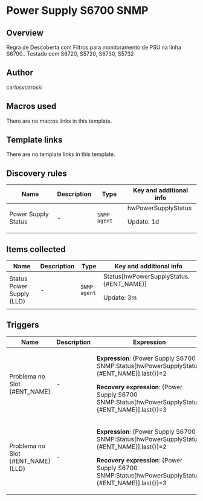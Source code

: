 # Power Supply S6700 SNMP

## Overview

Regra de Descoberta com Filtros para monitoramento de PSU na linha S6700.. Testado com S6720, S5720, S6730, S5732

## Author

carlosviatroski

## Macros used

There are no macros links in this template.

## Template links

There are no template links in this template.

## Discovery rules

|Name|Description|Type|Key and additional info|
|----|-----------|----|----|
|Power Supply Status|<p>-</p>|`SNMP agent`|hwPowerSupplyStatus<p>Update: 1d</p>|
## Items collected

|Name|Description|Type|Key and additional info|
|----|-----------|----|----|
|Status Power Supply (LLD)|<p>-</p>|`SNMP agent`|Status[hwPowerSupplyStatus.{#ENT_NAME}]<p>Update: 3m</p>|
## Triggers

|Name|Description|Expression|Priority|
|----|-----------|----------|--------|
|Problema no Slot {#ENT_NAME}|<p>-</p>|<p>**Expression**: {Power Supply S6700 SNMP:Status[hwPowerSupplyStatus.{#ENT_NAME}].last()}=2</p><p>**Recovery expression**: {Power Supply S6700 SNMP:Status[hwPowerSupplyStatus.{#ENT_NAME}].last()}=3</p>|high|
|Problema no Slot {#ENT_NAME} (LLD)|<p>-</p>|<p>**Expression**: {Power Supply S6700 SNMP:Status[hwPowerSupplyStatus.{#ENT_NAME}].last()}=2</p><p>**Recovery expression**: {Power Supply S6700 SNMP:Status[hwPowerSupplyStatus.{#ENT_NAME}].last()}=3</p>|high|
